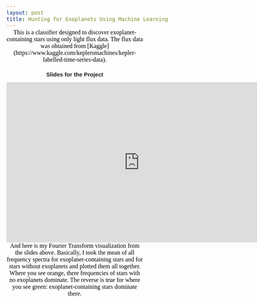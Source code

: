 ```yaml
---
layout: post
title: Hunting for Exoplanets Using Machine Learning
---
```


<div>This is a classifier designed to discover exoplanet-containing stars using only light flux data. The flux data was obtained from [Kaggle](https://www.kaggle.com/keplersmachines/kepler-labelled-time-series-data).</div>

## Slides for the Project  

<iframe src="https://docs.google.com/presentation/d/1pucUKCzdeLy-XIkigfJ3_PBa1bkkxwaXUjpiDN_olYA/embed?start=true&loop=true&delayms=10000" frameborder="0" width="700" height="422" allowfullscreen="true" mozallowfullscreen="true" webkitallowfullscreen="true"></iframe>  

<div>And here is my Fourier Transform visualization from the slides above. Basically, I took the mean of all frequency spectra for exoplanet-containing stars and for stars without exoplanets and plotted them all together. Where you see orange, there frequencies of stars with no exoplanets dominate. The reverse is true for where you see green: exoplanet-containing stars dominate there.</div>  

<style>

div {
  all: initial; /* blocking inheritance for all properties */
}

body {
  text-align: center;
  font: 10px sans-serif;
}

.axis path,
.axis line {
  fill: none;
  stroke: #000;
  shape-rendering: crispEdges;
}

.x.axis path {
  display: none;
}

.area.above {
  fill: rgb(252,141,89);
}

.area.below {
  fill: rgb(145,207,96);
}

.line {
  fill: none;
  stroke: #000;
  stroke-width: 1.5px;
}

</style>
<body>
<script src="https://d3js.org/d3.v3.min.js"></script>
<script>

var margin = {top: 20, right: 20, bottom: 30, left: 50},
    width = 960 - margin.left - margin.right,
    height = 500 - margin.top - margin.bottom;

// var parseDate = d3.time.format("%Y%m%d").parse;

// var x = d3.time.scale()
//     .range([0, width]);

var x = d3.scale.linear()
    .range([0, width])
    .domain([0, 0.8]);

// var y = d3.scale.linear()
//     .range([height, 0]);

var y = d3.scale.linear()
    .range([height, 0])
    .domain([0, 0.1]);

var xAxis = d3.svg.axis()
    .scale(x)
    .orient("bottom");

var yAxis = d3.svg.axis()
    .scale(y)
    .orient("left");

var line = d3.svg.area()
    .interpolate("basis")
    .x(function(d) { return x(d.frequency); })
    .y(function(d) { return y(d["avg.spectrum of stars w/exoplanets"]); });

var area = d3.svg.area()
    .interpolate("basis")
    .x(function(d) { return x(d.frequency); })
    .y1(function(d) { return y(d["avg.spectrum of stars w/exoplanets"]); });

var svg = d3.select("body").append("svg")
    .attr("width", width + margin.left + margin.right)
    .attr("height", height + margin.top + margin.bottom)
  .append("g")
    .attr("transform", "translate(" + margin.left + "," + margin.top + ")");

d3.csv("/data/exoplanet_flux_spectrum.csv", function(error, data) {
  if (error) throw error;

  data.forEach(function(d) {
    d.frequency = d.frequency;
    d["avg.spectrum of stars w/exoplanets"]= +d["avg.spectrum of stars w/exoplanets"];
    d["avg.spectrum of stars w/o exoplanets"] = +d["avg.spectrum of stars w/o exoplanets"];
  });

  x.domain(d3.extent(data, function(d) { return d.frequency; }));

  y.domain([
    d3.min(data, function(d) { return Math.min(d["avg.spectrum of stars w/exoplanets"],
      d["avg.spectrum of stars w/o exoplanets"]); }),
    d3.max(data, function(d) { return Math.max(d["avg.spectrum of stars w/exoplanets"],
      d["avg.spectrum of stars w/o exoplanets"]); })
  ]);

  svg.datum(data);

  svg.append("clipPath")
      .attr("id", "clip-below")
    .append("path")
      .attr("d", area.y0(height));

  svg.append("clipPath")
      .attr("id", "clip-above")
    .append("path")
      .attr("d", area.y0(0));

  svg.append("path")
      .attr("class", "area above")
      .attr("clip-path", "url(#clip-above)")
      .attr("d", area.y0(function(d) { return y(d["avg.spectrum of stars w/o exoplanets"]); }));

  svg.append("path")
      .attr("class", "area below")
      .attr("clip-path", "url(#clip-below)")
      .attr("d", area);

  svg.append("path")
      .attr("class", "line")
      .attr("d", line);

  svg.append("g")
      .attr("class", "x axis")
      .attr("transform", "translate(0," + height + ")")
      .call(xAxis)
    .append("text")
      .attr("x", 500)
      .attr("y", 25)
      .attr("dx", ".71em")
      .style("text-anchor", "end")
      .text("Observational Frequency, Hz");;

  svg.append("g")
      .attr("class", "y axis")
      .call(yAxis)
    .append("text")
      .attr("transform", "rotate(-90)")
      .attr("y", 6)
      .attr("dy", ".71em")
      .style("text-anchor", "end")
      .text("Unitless Flux");
});

</script>
</body>
